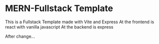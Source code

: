 # MERN-Fullstack Template

This is a Fullstack Template made with Vite and Express
At the frontend is react with vanilla javascript
At the backend is express

After change...
